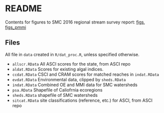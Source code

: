 # README

Contents for figures to SMC 2016 regional stream survey report: [figs](https://fawda123.github.io/SMC_report/figs), [figs_pmmi](https://fawda123.github.io/SMC_report/figs_pmmi)

## Files 

All file in `data` created in `R/dat_proc.R`, unless specified otherwise.

* `allscr.RData` All ASCI scores for the state, from ASCI repo
* `aldat.RData` Scores for existing algal indices. 
* `ccdat.RData` CSCI and CRAM scores for matched reaches in `indat.RData`
* `evdat.RData` Environmental data, clipped by `sheds.RData`
* `indat.RData` Combined OE and MMI data for SMC watersheds
* `psa.RData` Shapefile of Caliofrnia ecoregions
* `sheds.RData` shapefile of SMC watersheds
* `sitcat.RData` site classifications (reference, etc.) for ASCI, from ASCI repo